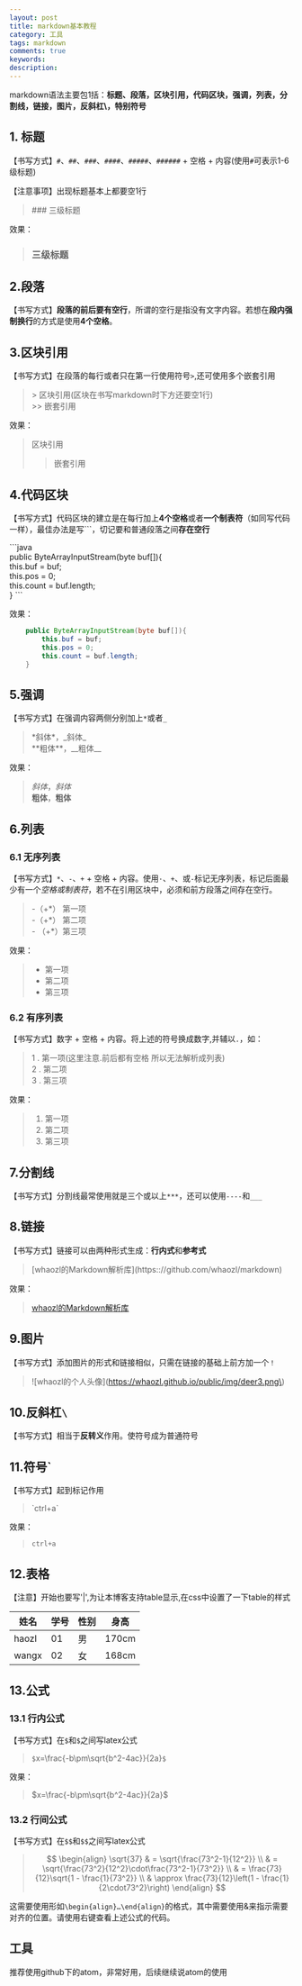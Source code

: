 ```yaml
---
layout: post
title: markdown基本教程
category: 工具
tags: markdown
comments: true
keywords:
description:
---
```


markdown语法主要包1括：**标题、段落，区块引用，代码区块，强调，列表，分割线，链接，图片，反斜杠\，特别符号**

## 1. 标题

【书写方式】`#`、`##`、`###`、`####`、`#####`、`######` + 空格 + 内容(使用`#`可表示1-6级标题)

【注意事项】出现标题基本上都要空1行

> \#\#\# 三级标题

效果：

> ### 三级标题

## 2.段落

【书写方式】**段落的前后要有空行**，所谓的空行是指没有文字内容。若想在**段内强制换行**的方式是使用**4个空格**。

## 3.区块引用

【书写方式】在段落的每行或者只在第一行使用符号`>`,还可使用多个嵌套引用

> \> 区块引用(区块在书写markdown时下方还要空1行)    
> \>\> 嵌套引用

效果：

> 区块引用
>
>> 嵌套引用

## 4.代码区块

【书写方式】代码区块的建立是在每行加上**4个空格**或者**一个制表符**（如同写代码一样），最佳办法是写\`\`\`，切记要和普通段落之间**存在空行**

\`\`\`java  
	public ByteArrayInputStream(byte buf[]){    
		this.buf = buf;    
		this.pos = 0;    
		this.count = buf.length;    
	}
\`\`\`

效果：

```java
	public ByteArrayInputStream(byte buf[]){
		this.buf = buf;
		this.pos = 0;
		this.count = buf.length;
	}
```

## 5.强调

【书写方式】在强调内容两侧分别加上`*`或者`_`

> \*斜体\*，\_斜体\_    
> \*\*粗体\*\*，\_\_粗体\_\_

效果：

> *斜体*，_斜体_    
> **粗体**，__粗体__

## 6.列表

### 6.1 无序列表
【书写方式】`*`、`-`、`+` + 空格 + 内容。使用`·`、`+`、或`-`标记无序列表，标记后面最少有一个*空格或制表符*，若不在引用区块中，必须和前方段落之间存在空行。

> \-（+\*） 第一项    
> \-（+\*） 第二项    
> \- （+\*）第三项

效果：

> + 第一项
> + 第二项
> + 第三项

### 6.2 有序列表

【书写方式】数字 + 空格 + 内容。将上述的符号换成数字,并辅以`.`，如：

> 1 . 第一项(这里注意.前后都有空格 所以无法解析成列表)    
> 2 . 第二项    
> 3 . 第三项

效果：

> 1. 第一项
> 2. 第二项
> 3. 第三项

## 7.分割线

【书写方式】分割线最常使用就是三个或以上`***`，还可以使用`----`和`___`

## 8.链接

【书写方式】链接可以由两种形式生成：**行内式**和**参考式**

> \[whaozl的Markdown解析库\]\(https:://github.com/whaozl/markdown\)

效果：

> [whaozl的Markdown解析库](https:://github.com/whaozl/markdown)


## 9.图片

【书写方式】添加图片的形式和链接相似，只需在链接的基础上前方加一个`！`

> ![whaozl的个人头像\]\(https://whaozl.github.io/public/img/deer3.png\)


## 10.反斜杠`\`

【书写方式】相当于**反转义**作用。使符号成为普通符号

## 11.符号`

【书写方式】起到标记作用

>\`ctrl+a\`

效果：

>`ctrl+a`

## 12.表格

【注意】开始也要写'\|',为让本博客支持table显示,在css中设置了一下table的样式     


|  姓名   | 学号 | 性别 |  身高 |  
|---------|------|------|-------|
| haozl |  01   |   男  |170cm|
| wangx  |  02   |   女  |168cm|

## 13.公式

### 13.1 行内公式

【书写方式】在`$`和`$`之间写latex公式

> `$`x=\frac{-b\pm\sqrt{b^2-4ac}}{2a}`$`

效果：

> $x=\frac{-b\pm\sqrt{b^2-4ac}}{2a}$

### 13.2 行间公式

【书写方式】在`$$`和`$$`之间写latex公式

> $$
> \begin{align}
> \sqrt{37} & = \sqrt{\frac{73^2-1}{12^2}} \\
> & = \sqrt{\frac{73^2}{12^2}\cdot\frac{73^2-1}{73^2}} \\
> & = \frac{73}{12}\sqrt{1 - \frac{1}{73^2}} \\
> & \approx \frac{73}{12}\left(1 - \frac{1}{2\cdot73^2}\right)
> \end{align}
> $$

这需要使用形如`\begin{align}…\end{align}`的格式，其中需要使用&来指示需要对齐的位置。请使用右键查看上述公式的代码。

## 工具

推荐使用github下的atom，非常好用，后续继续说atom的使用
